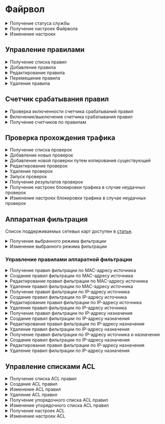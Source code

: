 # Файрвол

<details>
<summary>Получение статуса службы</summary>

```
GET /firewall/status
```

**Ответ на успешный запрос:**

```json5
[
   {
      "name": "rules-in-kernel",
      "status": "active" | "activating" | "deactivating" | "failed" | "inactive" | "reloading",
      "msg": [ "string" ]
  },
  {
        "msg": [ "string" ],
        "status": "active",
        "name": "auto-snat"
    }
]
```

* `msg` - список строк, поясняющих текущее состояние.

</details>

<details>
<summary>Получение настроек Файрвола</summary>

## Включенность пользовательских правил

```
GET /firewall/state
```

**Ответ на успешный запрос:**

```json5
{
    "enabled": "boolean"
} 
```

* `enabled` - опция раздела **Файрвол**: `true` - включена, `false` - выключена.

## Логирование правил

```
GET /firewall/settings
```

**Ответ на успешный запрос:**

```json5
{
    "automatic_snat_enabled": "boolean",
    "log_mode": "nothing" | "all" | "selected",
    "log_actions": [ "accept" | "drop" | "dnat" | "snat" | "mark_log" | "mark_not_log" ]
} 
```

* `automatic_snat_enabled` - включение автоматического SNAT: `true` - включен, `false`- выключен;
* `log_mode` - режим логирования;
* `log_actions` - события, которые будут логироваться.

</details>

<details>
<summary>Изменение настроек</summary>

```
PUT /firewall/settings
```

**Json-тело запроса:**

```json5
{
    "automatic_snat_enabled": "boolean",
    "log_mode": "nothing" | "all" | "selected",
    "log_actions": [ "accept" | "drop" | "dnat" | "snat" | "mark_log" | "mark_not_log" ]
} 
```

* `automatic_snat_enabled` - включение автоматического SNAT: `true` - включен, `false`- выключен;
* `log_mode` - режим логирования;
* `log_actions` - события, которые будут логироваться.

**Ответ на успешный запрос**: 200 ОК

</details>

## Управление правилами

<details>
<summary>Получение списка правил</summary>

* `GET /firewall/rules/forward` - раздел FORWARD;
* `GET /firewall/rules/input` - раздел INPUT;
* `GET /firewall/rules/dnat` - раздел DNAT;
* `GET /firewall/rules/snat` - раздел SNAT;
* `GET /firewall/rules/log` - раздел Логирование.

**Ответ на успешный запрос:** объекты FilterRuleObject, DnatRuleObject, SnatRuleObject

**Объект FilterRuleObject** (разделы FORWARD и INPUT)

```json5
{
    "id": "integer",
    "parent_id": "string",
    "enabled": "boolean",
    "logging": "boolean",
    "protocol": "string",
    "sources": [
    {
      "source_addresses": [ "string" ],
      "source_addresses_negate": "boolean"
    },
    ...
    ],
    "source_ports": [ "string" ],
    "incoming_interface": "string",
    "destinations": [
    {
        "destination_addresses": [ "string" ],
        "destination_addresses_negate": "boolean",
    },
    ...
    ],
    "destination_ports": [ "string" ],
    "outgoing_interface": "string",
    "hip_profiles": [ "string" ],
    "dpi_profile": "string",
    "dpi_enabled": "boolean",
    "ips_profile": "string",
    "ips_enabled": "boolean",
    "timetable": [ "string" ],
    "comment": "string",
    "action": "accept" | "drop"
}
```

* `id` - идентификатор правила;
* `parent_id` - идентификатор группы в Ideco Center, в которую входит сервер, или константа `f3ffde22-a562-4f43-ac04-c40fcec6a88c` (соответствует Корневой группе);
* `enabled` - если `true`, то правило включено, `false` - выключено;
* `logging` - если `true`, то включено логирование правила, `false` - выключено;
* `protocol` - протокол;
* `sources` - список источников, объединенных логическим опреатором `and` (не более двух). Не может быть пустой строкой:
  * `addresses` - адрес источника (не более двухсот адресов);
  * `addresses_negate` - инвертировать адрес источника.
* `source_ports` - порты источников, список идентификаторов алиасов;
* `incoming_interface` - зона источника;
* `destinations` - список назначений, объединенных логическим опреатором `and` (не более двух). Не может быть пустой строкой:
  * `addresses` - адрес назначения;
  * `addresses_negate` - инвертировать адрес назначения.
* `destination_ports` - порты назначения;
* `outgoing_interface` - зона назначения;
* `hip_profiles` - HIP-профили;
* `dpi_profile` - строка в формате UUID, идентификатор профиля DPI. Не может быть пустой строкой, если `dpi_enabled` = `true`;
* `dpi_enabled` - если `true`, то обработка с помощью модуля **Контроль приложений** включена, `false` - выключена;
* `ips_profile` - строка в формате UUID, идентификатор профиля IPS. Не может быть пустой строкой, если `ips_enabled` = `true`;
* `ips_enabled` - если `true`, то обработка с помощью модуля **Предотвращение вторжений** включена, `false` - выключена;
* `timetable` - время действия;
* `comment` - комментарий, может быть пустым;
* `action` - действие:
  * `accept` - разрешить;
  * `drop` - запретить.

**Объект DnatRuleObject** (раздел DNAT)

```json5
{
    "id": "integer",
    "parent_id": "string",
    "enabled": "boolean",
    "logging": "boolean",
    "protocol": "string",
    "sources": [
    {
      "source_addresses": [ "string" ],
      "source_addresses_negate": "boolean"
    },
    ...
    ],
    "source_ports": [ "string" ],
    "incoming_interface": "string",
    "destinations": [
    {
      "destination_addresses": [ "string" ],
      "destination_addresses_negate": "boolean",
    },
    ...
    ],
    "destination_ports": [ "string" ],
    "timetable": [ "string" ],
    "comment": "string",
    "action": "accept" | "dnat",
    "change_destination_address": "null" | "string",
    "change_destination_port": "null" | "string"
}
```

* `id` - идентификатор правила;
* `parent_id` - идентификатор группы в Ideco Center, в которую входит сервер, или константа `f3ffde22-a562-4f43-ac04-c40fcec6a88c` (соответствует Корневой группе);
* `enabled` - если `true`, то правило включено, `false` - выключено;
* `logging` - если `true`, то включено логирование правила, `false` - выключено;
* `protocol` - протокол;
* `sources` - список источников, объединенных логическим опреатором `and` (не более двух). Не может быть пустой строкой:
  * `addresses` - адрес источника (не более двухсот адресов);
  * `addresses_negate` - инвертировать адрес источника.
* `source_ports` - порты источников, список идентификаторов алиасов;
* `incoming_interface` - зона источника;
* `destinations` - список назначений, объединенных логическим опреатором `and` (не более двух). Не может быть пустой строкой:
  * `addresses` - адрес назначения;
  * `addresses_negate` - инвертировать адрес назначения.
* `destination_ports` - порты назначения;
* `timetable` - время действия;
* `comment` - комментарий, может быть пустым;
* `action` - действие:
  * `accept` - разрешить;
  * `dnat` - производить DNAT.
* `change_destination_address` - IP-адрес или диапазон IP-адресов для замены назначения, или `null`, если `action` = `accept`;
* `change_destination_port` - порт или диапазон портов для замены значения, или `null`, если `action` = `accept`.

**Объект SnatRuleObject** (раздел SNAT)

```json5
{
    "id": "integer",
    "parent_id": "string",
    "enabled": "boolean",
    "logging": "boolean",
    "protocol": "string",
    "sources": [
    {
      "source_addresses": [ "string" ],
      "source_addresses_negate": "boolean"
    },
    ...
    ],
    "source_ports": [ "string" ],
    "destinations": [
    {
      "destination_addresses": [ "string" ],
      "destination_addresses_negate": "boolean",
    },
    ...
    ],
    "destination_ports": [ "string" ],
    "outgoing_interface": "string",
    "timetable": [ "string" ],
    "comment": "string",
    "action": "accept" | "snat",
    "change_source_address": "null" | "string"
}
```

* `id` - идентификатор правила;
* `parent_id` - идентификатор группы в Ideco Center, в которую входит сервер, или константа `f3ffde22-a562-4f43-ac04-c40fcec6a88c` (соответствует Корневой группе);
* `enabled` - если `true`, то правило включено, `false` - выключено;
* `logging` - если `true`, то включено логирование правила, `false` - выключено;
* `protocol` - протокол;
* `sources` - список источников, объединенных логическим опреатором `and` (не более двух). Не может быть пустой строкой:
  * `addresses` - адрес источника (не более двухсот адресов);
  * `addresses_negate` - инвертировать адрес источника.
* `source_ports` - порты источников, список идентификаторов алиасов;
* `destinations` - список назначений, объединенных логическим опреатором `and` (не более двух). Не может быть пустой строкой:
  * `addresses` - адрес назначения;
  * `addresses_negate` - инвертировать адрес назначения.
* `destination_ports` - порты назначения;
* `outgoing_interface` - зона назначения;
* `timetable` - время действия;
* `action` - действие:
  * `accept` - разрешить;
  * `snat` - производить SNAT.
* `change_destination_address` - IP-адрес для замены источника, или `null`, если `action` = `accept`.

</details>

<details>
<summary>Добавление правила</summary>

* `POST /firewall/rules/forward?anchor_item_id=<id правила>&insert_after={true|false}` - раздел FORWARD;
* `POST /firewall/rules/input?anchor_item_id=<id правила>&insert_after={true|false}` - раздел INPUT;
* `POST /firewall/rules/dnat?anchor_item_id=<id правила>&insert_after={true|false}` - раздел DNAT;
* `POST /firewall/rules/snat?anchor_item_id=<id правила>&insert_after={true|false}` - раздел SNAT;
* `POST /firewall/rules/log?anchor_item_id=<id правила>&insert_after={true|false}` - раздел Логирование.

  * `anchor_item_id` - идентификатор правила, ниже или выше которого нужно создать новое. Если отсутствует, то новое правило будет добавлено в конец таблицы;
  * `insert_after` - вставка до или после. Если значение `true` или отсутствует, то новое правило будет добавлено сразу после указанного в `anchor_item_id`. Если `false` - на месте указанного в `anchor_item_id`.

**Json-тело запроса:** один из объектов FilterRuleObject (разделы FORWARD и INPUT) | DnatRuleObject (раздел DNAT) | SnatRuleObject (раздел SNAT), описанных в раскрывающемся блоке [**Получение списка правил**](access-rules-api/firewall.md#poluchenie-spiska-pravil)

* В запросе не должно быть `id`, так как правило еще не создано и не имеет идентификатора.

**Ответ на успешный запрос:**

```json5
{
    "id": "integer"
}
```

* `id` - идентификатор созданного правила.

</details>

<details>
<summary>Редактирование правила</summary>

* `PUT /firewall/rules/forward/<id правила>` - раздел FORWARD;
* `PUT /firewall/rules/input/<id правила>` - раздел INPUT;
* `PUT /firewall/rules/dnat/<id правила>` - раздел DNAT;
* `PUT /firewall/rules/snat/<id правила>` - раздел SNAT;
* `PUT /firewall/rules/log/<id правила>` - раздел Логирование.

**Json-тело запроса:** один из объектов FilterRuleObject (разделы FORWARD и INPUT) | DnatRuleObject (раздел DNAT) | SnatRuleObject (раздел SNAT), которые описаны в раскрывающемся блоке [**Получение списка правил**](access-rules-api/firewall.md#poluchenie-spiska-pravil), без поля `id`

**Ответ на успешный запрос:** 200 ОК

</details>

<details>
<summary>Перемещение правила</summary>

* `PATCH /firewall/rules/forward/move` - раздел FORWARD;
* `PATCH /firewall/rules/input/move` - раздел INPUT;
* `PATCH /firewall/rules/dnat/move` - раздел DNAT;
* `PATCH /firewall/rules/snat/move` - раздел SNAT;
* `PATCH /firewall/rules/log/move` - раздел Логирование.

**Json-тело запроса:**

```json5
{
    "params": {
      "id": "integer",
      "anchor_item_id": "integer",
      "insert_after": "boolean"
    }
}
```

* `id` - идентификатор перемещаемого правила;
* `anchor_item_id` - идентификатор правила, ниже или выше которого нужно поместить перемещаемое правило;
* `insert_after` - вставка до или после. Если `true`, то вставить правило сразу после указанного в `anchor_item_id`, если `false` - на месте указанного в `anchor_item_id`.

</details>

<details>
<summary>Удаление правила</summary>

* `DELETE /firewall/rules/forward/<id правила>` - раздел FORWARD;
* `DELETE /firewall/rules/input/<id правила>` - раздел INPUT;
* `DELETE /firewall/rules/dnat/<id правила>` - раздел DNAT;
* `DELETE /firewall/rules/snat/<id правила>` - раздел SNAT;
* `DELETE /firewall/rules/log/<id правила>` - раздел Логирование.

**Ответ на успешный запрос:** 200 ОК

</details>

## Счетчик срабатывания правил

<details>
<summary>Проверка включенности счетчика срабатываний правил</summary>

```
GET /firewall/watch
```

**Ответ на успешный запрос:**

```json5
{
   "enabled": "boolean"
}
```

* `enabled` - если `true`, то счетчик включен, `false` - выключен.

</details>

<details>
<summary>Включение/выключение счетчика срабатывания правил</summary>

```
PUT /firewall/watch
```

**Json-тело запроса:**

```json5
{
   "enabled": "boolean"
}
```

* `enabled` - `true` для включения, `false` для выключения.

**Ответ на успешный запрос:** 200 ОК

</details>

<details>
<summary>Получение счетчиков по правилам</summary>

* `GET /firewall/counters/forward` - раздел FORWARD;
* `GET /firewall/counters/input` - раздел INPUT;
* `GET /firewall/counters/dnat` - раздел DNAT;
* `GET /firewall/counters/snat` - раздел SNAT;
* `GET /firewall/rules/log` - раздел Логирование.

**Ответ на успешный запрос:**

```json5
[
   {
      "id": "integer",
      "packets": "integer"
   },
   ...
]
```

* `id` - идентификатор правила;
* `packets` - сумма сработанных правил.

</details>

## Проверка прохождения трафика

</details>

<details>
<summary>Получение списка проверок</summary>

```
GET /firewall/checks_packets
```

**Ответ на успешный запрос:**

```json5
{
    "id": "string",
    "enabled": "boolean",
    "protocol": "tcp" | "udp",
    "src_ip": "string",
    "src_port": "integer",
    "dst_ip": "string",
    "dst_port": "integer",
    "incoming_interface": "string",
    "expected_result": "drop" | "accept",
    "comment": "string"
}
```

* `id` - идентификатор проверки;
* `enabled` - включена ли данная проверка;
* `protocol` - протокол, используемый в данной проверке. Может быть `tcp` или `udp`;
* `src_ip` - адрес источника тестовых пакетов;
* `src_port` - порт источника тестовых пакетов;
* `dst_ip` - адрес назначения тестовых пакетов;
* `dst_port` - порт назначения тестовых пакетов;
* `incoming_interface` - идентификатор алиаса сетевого интерфейса, на который приходят тестовые пакеты;
* `expected_result` - ожидаемый результат выполнения проверки. Может быть `drop` или `accept`;
* `comment` - комментарий, может быть пустым.

</details>

<details>
<summary>Добавление новых проверок</summary>

```
POST /firewall/checks_packets
```

**Json-тело запроса:**

```json5
{
    "enabled": "boolean",
    "protocol": "tcp" | "udp",
    "src_ip": "string",
    "src_port": "integer",
    "dst_ip": "string",
    "dst_port": "integer",
    "incoming_interface": "string",
    "expected_result": "drop" | "accept",
    "comment": "string"
}
```

* `enabled` - включена ли данная проверка;
* `protocol` - протокол, используемый в данной проверке. Может быть `tcp` или `udp`;
* `src_ip` - адрес источника тестовых пакетов;
* `src_port` - порт источника тестовых пакетов;
* `dst_ip` - адрес назначения тестовых пакетов;
* `dst_port` - порт назначения тестовых пакетов;
* `incoming_interface` - идентификатор алиаса сетевого интерфейса, на который приходят тестовые пакеты;
* `expected_result` - ожидаемый результат выполнения проверки. Может быть `drop` или `accept`;
* `comment` - комментарий, может быть пустым.

**Ответ на успешный запрос:**

```json5
{
    "id": "integer"
}
```

* `id` - идентификатор созданной проверки.

</details>

<details>
<summary>Добавление новой проверки путем копирования существующей</summary>

```
POST /firewall/checks_packets/<id проверки>/copy
```

**Ответ на успешный запрос**:

```json5
{
  "id": "string"
}
```

* `id` - идентификатор созданной проверки.

</details>

<details>
<summary>Редактирование проверок</summary>

```
PATCH /firewall/checks_packets/<id проверки>
```

**Json-тело запроса:**

```json5
{
    "enabled": "boolean",
    "protocol": "tcp" | "udp",
    "src_ip": "string",
    "src_port": "integer",
    "dst_ip": "string",
    "dst_port": "integer",
    "incoming_interface": "string",
    "expected_result": "drop" | "accept",
    "comment": "string"
}
```

* `enabled` - включена ли данная проверка;
* `protocol` - протокол, используемый в данной проверке. Может быть `tcp` или `udp`;
* `src_ip` - адрес источника тестовых пакетов;
* `src_port` - порт источника тестовых пакетов;
* `dst_ip` - адрес назначения тестовых пакетов;
* `dst_port` - порт назначения тестовых пакетов;
* `incoming_interface` - идентификатор алиаса сетевого интерфейса, на который приходят тестовые пакеты;
* `expected_result` - ожидаемый результат выполнения проверки. Может быть `drop` или `accept`;
* `comment` - комментарий, может быть пустым.

**Ответ на успешный запрос:** 200 ОК

</details>

<details>
<summary>Удаление проверок</summary>

```
PATCH /firewall/checks_packets/<id проверки>
```

**Ответ на успешный запрос:** 200 ОК

</details>

<details>
<summary>Запуск проверок</summary>

```
POST /firewall/checks_start
```

**Ответ на успешный запрос:** 200 ОК

</details>

<details>
<summary>Получение результатов проверок</summary>

```
GET /firewall/checks_result
```

**Ответ на успешный запрос:**

```json5
{
    "block_status": "boolean",
    "in_progress": "boolean",
    "check_datetime": "integer",
    "data": { 
        "check_id": {
                "result": "drop" | "accept",
                "rule_id": "string",
                "verdict": "boolean"
                }
    }
}
```

* `block_status` - текущий статус блокировки трафика, вызванный провалом проверок;
* `in_progress` - выполняются ли проверки в данный момент;
* `check_datetime` - время выполнения последних проверок в формате `YYYYMMDDHMS`;
* `data` - словарь результатов проверок, ключ - uuid проверки;
* `result` - результат выполнения проверки, может быть `drop` или `accept`;
* `rule_id` - номер отработавшего правила. Например, `fwd.ngfw.2`;
* `verdict` - совпал ли фактический результат с ожидаемым.

**Номер правила в поле `rule_id` будет отсутствовать, если пакет был заблокирован пользовательским правилом INPUT. В этом случае поле `rule_id` будет иметь вид `inp.ngfw`**.

</details>

<details>
<summary>Получение настроек блокировки трафика в случае неудачных проверок</summary>

```
GET /firewall/checks_settings
```

**Ответ на успешный запрос:**

```json5
{
    "block_traffic": "boolean"
}
```

* `block_traffic` - настройка блокировки прохождения трафика при провале какой-либо проверки.

</details>

<details>
<summary>Изменение настроек блокировки трафика в случае неудачных проверок</summary>

```
PUT /firewall/checks_settings
```

**Json-тело запроса:**

```json5
{
    "block_traffic": "boolean"
}
```

* `block_traffic` - настройка блокировки прохождения трафика при провале какой-либо проверки.

**Ответ на успешный запрос:** 200 ОК

</details>

## Аппаратная фильтрация

Список поддерживаемых сетевых карт доступен в [статье](/settings/access-rules/hardware-filtering.md).

</details>

<details>
<summary>Получение выбранного режима фильтрации</summary>

```
GET /firewall/hw_settings
```

**Ответ на успешный запрос:**

```json5
{
    "mode": "string"
}
```

* `mode` - режим фильтрации; допустимые значения:
    * `mac` - по MAC-адресу источника;
    * `src-ip` - по IP-адресу источника;
    * `dst-ip` - по IP-адресу назначения;
    * `src-and-dst-ip` - по IP-адресу источника и назначения.

</details>

<details>
<summary>Изменение выбранного режима фильтрации</summary>

```
PATCH /firewall/hw_settings
```

**Json-тело запроса:**

```json5
{
    "mode": "string"
}
```

* `mode` - режим фильтрации; допустимые значения:
    * `mac` - по MAC-адресу источника;
    * `src-ip` - по IP-адресу источника;
    * `dst-ip` - по IP-адресу назначения;
    * `src-and-dst-ip` - по IP-адресу источника и назначения.

**Ответ на успешный запрос:** 200 ОК

</details>

### Управление правилами аппаратной фильтрации

<details>
<summary>Получение правил фильтрации по MAC-адресу источника</summary>

```
GET /firewall/hw_rules_mac
```

**Ответ на успешный запрос:**

```json5
[
    {
        "id": "string",
        "mac": "string",
        "protocol": "integer",
        "comment": "string",
        "enabled": "boolean"
        
    },
    ...
]
```

* `id` - уникальный идентификатор правила;
* `mac` - MAC-адрес в формате `11:22:33:aa:bb:СС`;
* `protocol` - [номер](https://www.iana.org/assignments/ieee-802-numbers/ieee-802-numbers.xhtml) протокола сетевого уровня. Диапазон 1-65535;
* `comment` - комментарий к правилу, может быть пустым. Не длиннее 256 символов;
* `enabled` - `true`, если правило включено; `false` - если выключено.

</details>

<details>
<summary>Создание правил фильтрации по MAC-адресу источника</summary>

```
POST /firewall/hw_rules_mac
```

**Json-тело запроса:**

```json5

{
    "mac": "string",
    "protocol": "integer",
    "comment": "string",
    "enabled": "boolean"    
}
```

* `mac` - MAC-адрес в формате `11:22:33:aa:bb:СС`;
* `protocol` - [номер](https://www.iana.org/assignments/ieee-802-numbers/ieee-802-numbers.xhtml) протокола сетевого уровня. Диапазон 1-65535. **Не указывайте протокол IPv4** (значение 2048), для фильтрации  на сетевом уровне используйте правила *По IP-адресу источника*, *По IP-адресу назначения*, *По IP-адресу источника и назначения*;
* `comment` - комментарий к правилу, может быть пустым. Не длиннее 256 символов;
* `enabled` - `true`, если правило включено; `false` - если выключено.

**Ответ на успешный запрос:**

```json5
{
  "id": "string",
}
```

</details>

<details>
<summary>Редактирование правил фильтрации по MAC-адресу источника</summary>

```
PATCH /firewall/hw_rules_mac/<id правила>
```

**Json-тело запроса (любые поля):**

```json5

{
    "mac": "string",
    "protocol": "integer",
    "comment": "string",
    "enabled": "boolean"    
}
```

* `mac` - MAC-адрес в формате `11:22:33:aa:bb:СС`;
* `protocol` - [номер](https://www.iana.org/assignments/ieee-802-numbers/ieee-802-numbers.xhtml) протокола сетевого уровня. Диапазон 1-65535. **Не указывайте протокол IPv4** (значение 2048), для фильтрации  на сетевом уровне используйте правила *По IP-адресу источника*, *По IP-адресу назначения*, *По IP-адресу источника и назначения*;
* `comment` - комментарий к правилу, может быть пустым. Не длиннее 256 символов;
* `enabled` - `true`, если правило включено; `false` - если выключено.

**Ответ на успешный запрос:** 200 OK

</details>

<details>
<summary>Удаление правил фильтрации по MAC-адресу источника</summary>

```
DELETE /firewall/hw_rules_mac/<id правила>
```

**Ответ на успешный запрос:** 200 OK

</details>

<details>
<summary>Получение правил фильтрации по IP-адресу источника</summary>

```
GET /firewall/hw_rules_src_ip
```

**Ответ на успешный запрос:**

```json5
[
    {
    "id": "string",
    "enabled": "boolean",
    "source_ip": "string",
    "comment": "string"
    },
    ...
]
```

* `id` - уникальный идентификатор правила;
* `enabled` - `true`, если правило включено; `false` - если выключено;
* `source_ip` - IP-адрес источника без маски в формате `192.168.1.1`;
* `comment` - комментарий к правилу, может быть пустым. Не длиннее 256 символов.

</details>

<details>
<summary>Создание правил фильтрации по IP-адресу источника</summary>

```
POST /firewall/hw_rules_src_ip
```

**Json-тело запроса:**

```json5
{
    "enabled": "boolean",
    "source_ip": "string",
    "comment": "string"
}
```

* `enabled` - `true`, если правило включено; `false` - если выключено;
* `source_ip` - IP-адрес источника без маски в формате `192.168.1.1`;
* `comment` - комментарий к правилу, может быть пустым. Не длиннее 256 символов.

**Ответ на успешный запрос:**

```json5
{
  "id": "string"
}
```

</details>

<details>
<summary>Редактирование правил фильтрации по IP-адресу источника</summary>

```
PATCH /firewall/hw_rules_src_ip
```

**Json-тело запроса (любые поля):**

```json5
{
    "enabled": "boolean",
    "source_ip": "string",
    "comment": "string"
}
```

* `enabled` - `true`, если правило включено; `false` - если выключено;
* `source_ip` - IP-адрес источника без маски в формате `192.168.1.1`;
* `comment` - комментарий к правилу, может быть пустым. Не длиннее 256 символов.

**Ответ на успешный запрос:** 200 OK

</details>

<details>
<summary>Удаление правил фильтрации по IP-адресу источника</summary>

```
DELETE /firewall/hw_rules_src_ip/<id правила>
```

**Ответ на успешный запрос:** 200 OK

</details>

<details>
<summary>Получение правил фильтрации по IP-адресу назначения</summary>

```
GET /firewall/hw_rules_dst_ip
```

**Ответ на успешный запрос:**

```json5
[
    {
    "id": "string",
    "enabled": "boolean",
    "destination_ip": "string",
    "comment": "string"
    },
    ...
]
```

* `id` - уникальный идентификатор правила;
* `enabled` - `true`, если правило включено; `false` - если выключено;
* `destination_ip` - IP-адрес назначения без маски в формате `192.168.1.1`;
* `comment` - комментарий к правилу, может быть пустым. Не длиннее 256 символов.

</details>

<details>
<summary>Создание правил фильтрации по IP-адресу назначения</summary>

```
POST /firewall/hw_rules_dst_ip
```

**Json-тело запроса:**

```json5
{
    "enabled": "boolean",
    "destination_ip": "string",
    "comment": "string"
}
```

* `enabled` - `true`, если правило включено; `false` - если выключено;
* `destination_ip` - IP-адрес назначения без маски в формате `192.168.1.1`;
* `comment` - комментарий к правилу, может быть пустым. Не длиннее 256 символов.

**Ответ на успешный запрос:**

```json5
{
  "id": "string"
}
```

</details>

<details>
<summary>Редактирование правил фильтрации по IP-адресу назначения</summary>

```
PATCH /firewall/hw_rules_dst_ip
```

**Json-тело запроса (любые поля):**

```json5
{
    "enabled": "boolean",
    "destination_ip": "string",
    "comment": "string"
}
```

* `enabled` - `true`, если правило включено; `false` - если выключено;
* `destination_ip` - IP-адрес назначения без маски в формате `192.168.1.1`;
* `comment` - комментарий к правилу, может быть пустым. Не длиннее 256 символов.

**Ответ на успешный запрос:** 200 OK

</details>

<details>
<summary>Удаление правил фильтрации по IP-адресу назначения</summary>

```
DELETE /firewall/hw_rules_dst_ip/<id правила>
```

**Ответ на успешный запрос:** 200 OK

</details>

<details>
<summary>Получение правил фильтрации по IP-адресу источника и назначения</summary>

```
GET /firewall/hw_rules_src_dst_ip
```

**Ответ на успешный запрос:**

```json5
[
    {
    "id": "string",
    "enabled": "boolean",
    "source_ip": "string",
    "destination_ip": "string",
    "comment": "string"
    },
    ...
]
```

* `id` - уникальный идентификатор правила;
* `enabled` - `true`, если правило включено; `false` - если выключено;
* `source_ip` - IP-адрес источника без маски в формате `192.168.1.2`
* `destination_ip` - IP-адрес назначения без маски в формате `192.168.1.1`;
* `comment` - комментарий к правилу, может быть пустым. Не длиннее 256 символов.

</details>

<details>
<summary>Создание правил фильтрации по IP-адресу назначения</summary>

```
POST /firewall/hw_rules_dst_ip
```

**Json-тело запроса:**

```json5
{
    "enabled": "boolean",
    "source_ip": "string",
    "destination_ip": "string",
    "comment": "string"
}
```

* `enabled` - `true`, если правило включено; `false` - если выключено;
* `source_ip` - IP-адрес источника без маски в формате `192.168.1.2`
* `destination_ip` - IP-адрес назначения без маски в формате `192.168.1.1`;
* `comment` - комментарий к правилу, может быть пустым. Не длиннее 256 символов.

**Ответ на успешный запрос:**

```json5
{
  "id": "string"
}
```

</details>

<details>
<summary>Редактирование правил фильтрации по IP-адресу назначения</summary>

```
PATCH /firewall/hw_rules_src_dst_ip/<id правила>
```

**Json-тело запроса (любые поля):**

```json5
{
    "enabled": "boolean",
    "source_ip": "string",
    "destination_ip": "string",
    "comment": "string"
}
```

* `enabled` - `true`, если правило включено; `false` - если выключено;
* `source_ip` - IP-адрес источника без маски в формате `192.168.1.2`
* `destination_ip` - IP-адрес назначения без маски в формате `192.168.1.1`;
* `comment` - комментарий к правилу, может быть пустым. Не длиннее 256 символов.

**Ответ на успешный запрос:** 200 OK

</details>

<details>
<summary>Удаление правил фильтрации по IP-адресу назначения</summary>

```
DELETE /firewall/hw_rules_src_dst_ip/<id правила>
```

**Ответ на успешный запрос:** 200 OK

</details>

## Управление списками ACL

</details>

<details>
<summary>Получение списка ACL правил</summary>

```
GET /acl/rules
```

**Ответ на успешный запрос:**

```json5
[
    {
        "name": "string",
        "value": [
            {
                "saddr": "string",
                "daddr": "string",
                "proto": "tcp|udp|ip|icmp",
                "sport_min": "integer",
                "sport_max": "integer",
                "dport_min": "integer",
                "dport_max": "integer",
                "action": "allow|deny"
            }
        ],
        "id": "string"
    }, 
    ...
]
```

</details>

<details>
<summary>Создание ACL правил</summary>

```
POST /acl/rules
```

**Json-тело запроса:**

```json5
{
    "name": "string",
    "value": [
        {
            "saddr": "string",
            "daddr": "string",
            "proto": "tcp|udp|ip|icmp",
            "sport_min": "integer",
            "sport_max": "integer",
            "dport_min": "integer",
            "dport_max": "integer",
            "action": "allow|deny"
        }
    ]
}
```

* `name` - название правила;
* `saddr` - сеть источника, указанная в формате CIDR (адрес сети и префикс маски), пример: `10.11.12.0/24`, допустимо `0.0.0.0/0`;
* `daddr` - сеть назначения, указанная в формате CIDR (адрес сети и префикс маски), пример: `8.8.8.8/32`, допустимо `0.0.0.0/0`;
* `proto` - тип потокола;
* `sport_min` - порт источника начальный (0-65535), для протоколов без порта - оставить `0`;
* `sport_max` - порт источника конечный (0-65535), для протоколов без порта - оставить `0`;
* `dport_min` - порт назначения начальный (0-65535), для протоколов без порта - оставить `0`;
* `dport_max` - порт назначения конечный (0-65535), для протоколов без порта - оставить `0`;
* `action` - блокировать (`deny`) или пропускать (`allow`) сетевые пакеты, если для них нет подходящего правила.

**Ответ на успешный запрос:**

```json5
{
    "id": "string"
}
```

</details>  

<details>
<summary>Изменение ACL правил</summary>

```
PATCH /acl/rules/<id правила>
```

**Json-тело запроса:**

```json5
{
    "name": "string",
    "value": [
        {
            "saddr": "string",
            "daddr": "string",
            "proto": "tcp|udp|ip|icmp",
            "sport_min": "integer",
            "sport_max": "integer",
            "dport_min": "integer",
            "dport_max": "integer",
            "action": "allow|deny"
        }
    ]
}
```

* `name` - название правила;
* `saddr` - сеть источника, указанная в формате CIDR (адрес сети и префикс маски), пример: `10.11.12.0/24`, допустимо `0.0.0.0/0`;
* `daddr` - сеть назначения, указанная в формате CIDR (адрес сети и префикс маски), пример: `8.8.8.8/32`, допустимо `0.0.0.0/0`;
* `proto` - тип потокола;
* `sport_min` - порт источника начальный (0-65535), для протоколов без порта - оставить `0`;
* `sport_max` - порт источника конечный (0-65535), для протоколов без порта - оставить `0`;
* `dport_min` - порт назначения начальный (0-65535), для протоколов без порта - оставить `0`;
* `dport_max` - порт назначения конечный (0-65535), для протоколов без порта - оставить `0`;
* `action` - блокировать `deny` или пропускать `allow` сетевые пакеты, если для них нет подходящего правила.

**Ответ на успешный запрос**: 200 ОК

</details>  

<details>
<summary>Удаление ACL правил</summary>

```
DELETE /acl/rules/<id правила>
```

**Ответ на успешный запрос**: 200 ОК

</details>  

<details>
<summary>Получение упорядочного списка ACL правил</summary>

```
GET /acl/acl-order
```

**Ответ на успешный запрос:**

```json5
{
    "acl_ordered_list": 
    [
        {
            "src": ["string"],
            "hip": ["string"],
            "acl": "string"
        }
    ],
  ...
}
```

* `src` - источник содержит список алиасов групп пользователей или групп безопасности, таких как AD;
* `hip` - HIP-профили;
* `acl` - идентификатор правил ACL.

</details>  

<details>
<summary>Изменение упорядочного списка ACL правил</summary>

```
PATCH /acl/acl-order
```

**Json-тело запроса:**

```json5
{
    "acl_ordered_list": 
    [
        {
            "src": ["string"],
            "hip": ["string"],
            "acl": "string"
        }
    ]
}
```

* `src` - источник содержит список алиасов групп пользователей или групп безопасности, таких как AD;
* `hip` - HIP-профили;
* `acl` - идентификатор правил ACL.

**Ответ на успешный запрос**: 200 ОК

</details>

<details>
<summary>Получение настроек ACL</summary>

```
GET /acl/acl-state
```

**Ответ на успешный запрос:**

```json5
{
    "enabled": "boolean",
    "default_action": "deny|allow",
    "logging_enabled": "boolean"
}
```

* `enabled` - разрешить `true`, либо запретить `false` обработку трафика (при значении `false` - для всего трафика allow);
* `default_action` - блокировать `deny`, либо пропустить `allow` сетевые пакеты, если нет подходящего правила;
* `logging_enabled` - разрешить `true`, либо запретить `false` логирование действий по обработке трафика.

</details>  

<details>
<summary>Изменение настроек ACL</summary>

```
PATCH /acl/acl-state
```

**Json-тело запроса:**

```json5
{
    "enabled": "boolean",
    "default_action": "deny|allow",
    "logging_enabled": "boolean"
}
```

* `enabled` - разрешить `true`, либо запретить `false` обработку трафика (при значении `false` - для всего трафика allow);
* `default_action` - блокировать `deny`, либо пропустить `allow` сетевые пакеты, если нет подходящего правила;
* `logging_enabled` - разрешить `true`, либо запретить `false` логирование действий по обработке трафика.

**Ответ на успешный запрос**: 200 ОК

</details>